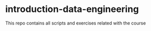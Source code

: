 # introduction-data-engineering
This repo contains all scripts and exercises related with the course
